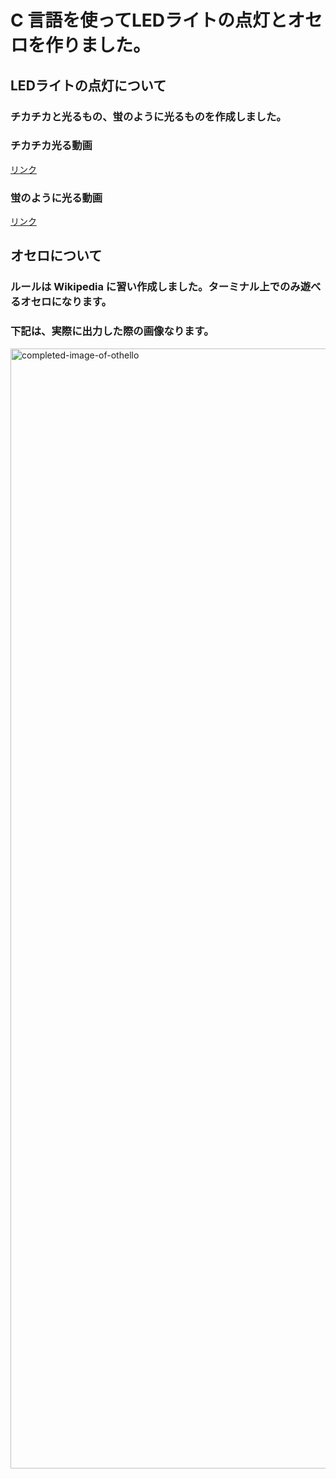 <h1>C 言語を使ってLEDライトの点灯とオセロを作りました。</h1>

<h2>LEDライトの点灯について</h2>
<h3>チカチカと光るもの、蛍のように光るものを作成しました。</h3>

<h3>チカチカ光る動画</h3>
<a href="https://user-images.githubusercontent.com/119907964/211326752-5daf8958-04e9-42ff-ba46-2e193b8d9f42.mp4">リンク</a>

<h3>蛍のように光る動画</h3>
<a href="https://user-images.githubusercontent.com/119907964/211326948-0005ed32-9689-4e74-9822-2b1e1dfe83ae.mp4">リンク</a>

<h2>オセロについて</h2>
<h3>ルールは Wikipedia に習い作成しました。ターミナル上でのみ遊べるオセロになります。</h3>

<h3>下記は、実際に出力した際の画像なります。</h3>
<img width="1792" alt="completed-image-of-othello" src="https://user-images.githubusercontent.com/119907964/211155628-948a4fe3-ec76-4f65-aba9-e5e2ba868970.png">
